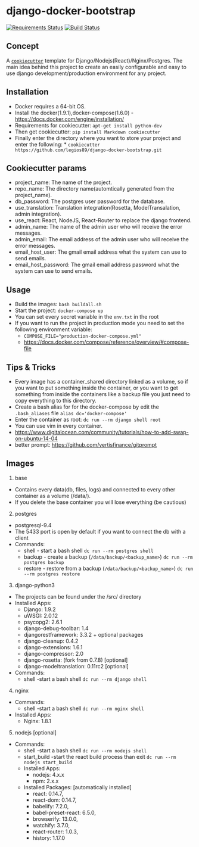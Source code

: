 # django-docker-bootstrap
[![Requirements Status](https://requires.io/github/legios89/django-docker-bootstrap/requirements.svg?branch=master)](https://requires.io/github/legios89/django-docker-bootstrap/requirements/?branch=master)
[![Build Status](https://travis-ci.org/legios89/django-docker-bootstrap.svg?branch=master)](https://travis-ci.org/legios89/django-docker-bootstrap)

## Concept
A [`cookiecutter`](https://github.com/audreyr/cookiecutter) template for Django/Nodejs(React)/Nginx/Postgres. The main idea behind this project to create an easily configurable and easy to use django development/production environment for any project.

## Installation
* Docker requires a 64-bit OS.
* Install the docker(1.9.1),docker-compose(1.6.0) - https://docs.docker.com/engine/installation/
* Requirements for cookiecutter: ```apt-get install python-dev```
* Then get cookiecutter: ```pip install Markdown cookiecutter```
* Finally enter the directory where you want to store your project and enter the following:
      * ```cookiecutter https://github.com/legios89/django-docker-bootstrap.git```

## Cookiecutter params
* project_name: The name of the project.
* repo_name: The directory name(automtically generated from the project_name).
* db_password: The postgres user password for the database.
* use_translation: Translation integration(Rosetta, ModelTransalation, admin integration).
* use_react: React, NodeJS, React-Router to replace the django frontend.
* admin_name: The name of the admin user who will receive the error messages.
* admin_email: The email address of the admin user who will receive the error messages.
* email_host_user: The gmail email address what the system can use to send emails.
* email_host_password: The gmail email address password what the system can use to send emails.

## Usage
* Build the images: ```bash buildall.sh```
* Start the project: ```docker-compose up ```
* You can set every secret variable in the  ```env.txt``` in the root
* If you want to run the project in production mode you need to set the following environment variable:         
    * ```COMPOSE_FILE="production-docker-compose.yml"```
    * https://docs.docker.com/compose/reference/overview/#compose-file

## Tips & Tricks
* Every image has a container_shared directory linked as a volume, so if you want to put something inside the container, or
you want to get something from inside the containers like a backup file you just need to copy everything to this directory.
* Create a bash alias for for the docker-compose by edit the ```.bash_aliases``` file ```alias dc='docker-compose'```
* Enter the container as root: ```dc run --rm django shell root```
* You can use vim in every container.
* https://www.digitalocean.com/community/tutorials/how-to-add-swap-on-ubuntu-14-04
* better prompt: https://github.com/vertisfinance/gitprompt

## Images
1. base
 * Contains every data(db, files, logs) and connected to every other container as a volume (/data/).
 * If you delete the base container you will lose everything (be cautious)
2. postgres
 * postgresql-9.4
 * The 5433 port is open by default if you want to connect the db with a client
 * Commands:
    * shell - start a bash shell ```dc run --rm postgres shell```
    * backup - create a backup (```/data/backup/<backup_name>```) ```dc run --rm postgres backup```
    * restore - restore from a backup (```/data/backup/<backup_name>```) ```dc run --rm postgres restore```
3. django-python3
 * The projects can be found under the /src/ directory
 * Installed Apps:
    * Django: 1.9.2
    * uWSGI: 2.0.12
    * psycopg2: 2.6.1
    * django-debug-toolbar: 1.4
    * djangorestframework: 3.3.2 + optional packages
    * django-cleanup: 0.4.2
    * django-extensions: 1.6.1
    * django-compressor: 2.0
    * django-rosetta: (fork from 0.7.8) [optional]
    * django-modeltranslation: 0.11rc2 [optional]
 * Commands:
   * shell -start a bash shell ```dc run --rm django shell```
4. nginx
 * Commands:
   * shell -start a bash shell ```dc run --rm nginx shell```
 * Installed Apps:
   * Nginx: 1.8.1
5. nodejs [optional]
 * Commands:
      * shell -start a bash shell ```dc run --rm nodejs shell```
      * start_build -start the react build process than exit ```dc run --rm nodejs start_build```
   * Installed Apps:
      * nodejs: 4.x.x
      * npm: 2.x.x
   * Installed Packages: [automatically installed]
      * react: 0.14.7,
      * react-dom: 0.14.7,
      * babelify: 7.2.0,
      * babel-preset-react: 6.5.0,
      * browserify: 13.0.0,
      * watchify: 3.7.0,
      * react-router: 1.0.3,
      * history: 1.17.0
